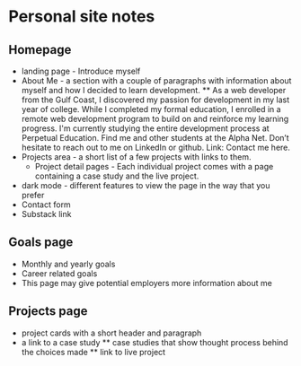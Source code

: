 # Personal site notes
## Homepage
* landing page - Introduce myself
* About Me - a section with a couple of paragraphs with information about myself and how I decided to learn development.
** As a web developer from the Gulf Coast, I discovered my passion for development in my last year of college. While I completed my formal education, I  enrolled in a remote web development program to build on and reinforce my learning progress. I'm currently studying the entire development process at   Perpetual Education. Find me and other students at the Alpha Net. Don’t hesitate to reach out to me on LinkedIn or github. Link: Contact me here.
* Projects area - a short list of a few projects with links to them.
  * Project detail pages - Each individual project comes with a page containing a case study and the live project. 
* dark mode - different features to view the page in the way that you prefer
* Contact form 
* Substack link
## Goals page
* Monthly and yearly goals
* Career related goals 
* This page may give potential employers more information about me
## Projects page
* project cards with a short header and paragraph
* a link to a case study
** case studies that show thought process behind the choices made
** link to live project
